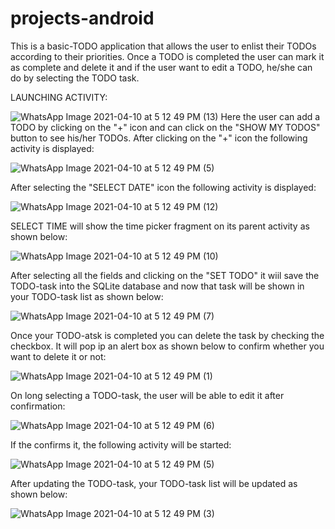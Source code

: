 # projects-android
This is a basic-TODO application that allows the user to enlist their TODOs according to their priorities. Once a TODO is completed the user can mark it as complete and delete it and if the user want to edit a TODO, he/she can do by selecting the TODO task.


LAUNCHING ACTIVITY:

![WhatsApp Image 2021-04-10 at 5 12 49 PM (13)](https://user-images.githubusercontent.com/78021337/114268891-27f68e00-9a21-11eb-97ce-dcd1370a816a.jpeg)
Here the user can add a TODO by clicking on the "+" icon and can click on the "SHOW MY TODOS" button to see his/her TODOs.
After clicking on the "+" icon the following activity is displayed:

![WhatsApp Image 2021-04-10 at 5 12 49 PM (5)](https://user-images.githubusercontent.com/78021337/114268985-d69ace80-9a21-11eb-9370-931eea32da8a.jpeg)

After selecting the "SELECT DATE" icon the following activity is displayed:

![WhatsApp Image 2021-04-10 at 5 12 49 PM (12)](https://user-images.githubusercontent.com/78021337/114269045-3a24fc00-9a22-11eb-862a-e11a61f06c62.jpeg)

SELECT TIME will show the time picker fragment on its parent activity as shown below:

![WhatsApp Image 2021-04-10 at 5 12 49 PM (10)](https://user-images.githubusercontent.com/78021337/114269091-70627b80-9a22-11eb-8141-794d5eb184cc.jpeg)

After selecting all the fields and clicking on the "SET TODO" it wiil save the TODO-task into the SQLite database and now that task will be shown in your TODO-task list as shown below:

![WhatsApp Image 2021-04-10 at 5 12 49 PM (7)](https://user-images.githubusercontent.com/78021337/114269253-8e7cab80-9a23-11eb-9842-06b9f78917c2.jpeg)


Once your TODO-atsk is completed you can delete the task by checking the checkbox. It will pop ip an alert box as shown below to confirm whether you want to delete it or not:

![WhatsApp Image 2021-04-10 at 5 12 49 PM (1)](https://user-images.githubusercontent.com/78021337/114269493-08f9fb00-9a25-11eb-85f1-5349a758217b.jpeg)


On long selecting a TODO-task, the user will be able to edit it after confirmation:

![WhatsApp Image 2021-04-10 at 5 12 49 PM (6)](https://user-images.githubusercontent.com/78021337/114269341-2b3f4900-9a24-11eb-8b8e-5085362c2e92.jpeg)

If the confirms it, the following activity will be started:

![WhatsApp Image 2021-04-10 at 5 12 49 PM (5)](https://user-images.githubusercontent.com/78021337/114269385-60e43200-9a24-11eb-96fc-bcd3633cd439.jpeg)

After updating the TODO-task, your TODO-task list will be updated as shown below:


![WhatsApp Image 2021-04-10 at 5 12 49 PM (3)](https://user-images.githubusercontent.com/78021337/114269456-cfc18b00-9a24-11eb-83a5-04df67980ee8.jpeg)
